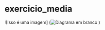 # exercicio_media

![Isso é uma imagem] (![Diagrama em branco](https://user-images.githubusercontent.com/103973597/169661460-806df367-4183-4476-97d7-52c75fc0b3bd.png)
)

